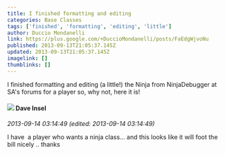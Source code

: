 ```yaml
---
title: I finished formatting and editing
categories: Base Classes
tags: ['finished', 'formatting', 'editing', 'little']
author: Duccio Mondanelli
link: https://plus.google.com/+DuccioMondanelli/posts/FaEdgWjvoNu
published: 2013-09-13T21:05:37.145Z
updated: 2013-09-13T21:05:37.145Z
imagelink: []
thumblinks: []
---
```


I finished formatting and editing (a little!) the Ninja from NinjaDebugger at SA&#39;s forums for a player so, why not, here it is!
<div id='comment z12ve1uj1w3cth42r22hsr1g1uuwwfeaq04'>
  <h4><img src='{{site.baseurl}}//images/avatars/104656208903024022198_photo.jpg'> Dave Insel</h4>
      <p><cite>2013-09-14 03:14:49 (edited: 2013-09-14 03:14:49)</cite></p>
        <p>I have  a player who wants a ninja class... and this looks like it will foot the bill nicely .. thanks</p>
</div>
        